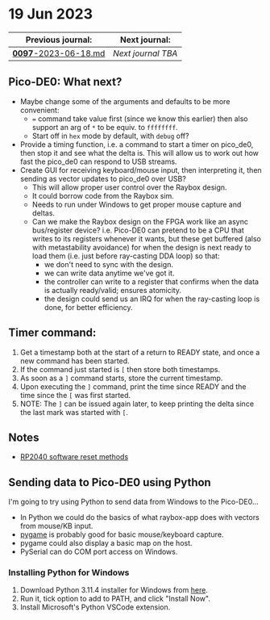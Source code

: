 # 19 Jun 2023

| Previous journal: | Next journal: |
|-|-|
| [**0097**-2023-06-18.md](./0097-2023-06-18.md) | *Next journal TBA* |

## Pico-DE0: What next?

*   Maybe change some of the arguments and defaults to be more convenient:
    *   `=` command take value first (since we know this earlier) then also support an arg of `*` to be equiv. to `ffffffff`.
    *   Start off in `hex` mode by default, with `debug` off?
*   Provide a timing function, i.e. a command to start a timer on pico_de0, then stop it and see what the
    delta is. This will allow us to work out how fast the pico_de0 can respond to USB streams.
*   Create GUI for receiving keyboard/mouse input, then interpreting it, then sending as vector updates to
    pico_de0 over USB?
    *   This will allow proper user control over the Raybox design.
    *   It could borrow code from the Raybox sim.
    *   Needs to run under Windows to get proper mouse capture and deltas.
    *   Can we make the Raybox design on the FPGA work like an async bus/register device?
        i.e. Pico-DE0 can pretend to be a CPU that writes to its registers whenever it wants,
        but these get buffered (also with metastability avoidance) for when the design
        is next ready to load them (i.e. just before ray-casting DDA loop) so that:
        *   we don't need to sync with the design.
        *   we can write data anytime we've got it.
        *   the controller can write to a register that confirms when the data is actually ready/valid;
            ensures atomicity.
        *   the design could send us an IRQ for when the ray-casting loop is done, for better efficiency.

## Timer command:

1.  Get a timestamp both at the start of a return to READY state, and once a new command has been started.
2.  If the command just started is `[` then store both timestamps.
3.  As soon as a `]` command starts, store the current timestamp.
4.  Upon executing the `]` command, print the time since READY and the time since the `[` was first started.
5.  NOTE: The `]` can be issued again later, to keep printing the delta since the last mark was started with `[`.

## Notes

*   [RP2040 software reset methods](https://forums.raspberrypi.com/viewtopic.php?t=318747)

## Sending data to Pico-DE0 using Python

I'm going to try using Python to send data from Windows to the Pico-DE0...

*   In Python we could do the basics of what raybox-app does with vectors from mouse/KB input.
*   [pygame](https://www.pygame.org/wiki/GettingStarted) is probably good for basic mouse/keyboard capture.
*   pygame could also display a basic map on the host.
*   PySerial can do COM port access on Windows.

### Installing Python for Windows

1.  Download Python 3.11.4 installer for Windows from [here](https://www.python.org/downloads/windows/).
2.  Run it, tick option to add to PATH, and click "Install Now".
3.  Install Microsoft's Python VSCode extension.
